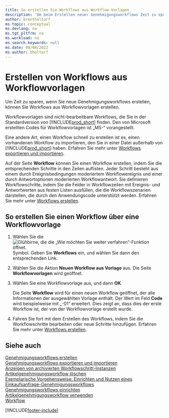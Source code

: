 ```yaml
---
title: So erstellen Sie Workflows aus Workflow-Vorlagen
description: 'Um beim Erstellen neuer Genehmigungsworkflows Zeit zu sparen, können Sie nicht editierbare Workflows aus Workflow-Vorlagen erstellen, denen das Kürzel „MS“ vorangestellt ist.'
author: brentholtorf
ms.topic: conceptual
ms.devlang: na
ms.tgt_pltfrm: na
ms.workload: na
ms.search.keywords: null
ms.date: 09/08/2022
ms.author: bholtorf
---
```

# <a name="create-workflows-from-workflow-templates"></a>Erstellen von Workflows aus Workflowvorlagen

Um Zeit zu sparen, wenn Sie neue Genehmigungsworkflows erstellen, können Sie Workflows aus Workflowvorlagen erstellen.  

Workflowvorlagen sind nicht-bearbeitbare Workflows, die Sie in der Standardversion von [!INCLUDE[prod_short](includes/prod_short.md)] finden. Den von Microsoft erstellten Codes für Workflowvorlagen ist „MS-“ vorangestellt.  

Eine andere Art, einen Workflow schnell zu erstellen ist es, einen vorhandenen Workflow zu importieren, den Sie in einer Datei außerhalb von [!INCLUDE[prod_short](includes/prod_short.md)] haben. Erfahren Sie mehr unter [Workflows exportieren und importieren](across-how-to-export-and-import-workflows.md).  

Auf der Seite **Workflow** können Sie einen Workflow erstellen, indem Sie die entsprechenden Schritte in den Zeilen auflisten. Jeder Schritt besteht aus einem durch Ereignisbedingungen moderiertem Workflowereignis und einer durch Antwortoptionen moderierten Workflowantwort. Sie definieren Workflowschritte, indem Sie die Felder in Workflowzeilen mit Ereignis- und Antwortwerten aus festen Listen ausfüllen, die die Workflowszenarien darstellen, die durch den Anwendungscode unterstützt werden. Erfahren Sie mehr unter [Workflows erstellen](across-how-to-create-workflows.md).  

## <a name="to-create-a-workflow-from-a-workflow-template"></a>So erstellen Sie einen Workflow über eine Workflowvorlage

1. Wählen Sie die ![Glühbirne, die die „Wie möchten Sie weiter verfahren“-Funktion öffnet.](media/ui-search/search_small.png "Wie möchten Sie weiter verfahren?") Symbol. Geben Sie **Workflows** ein, und wählen Sie dann den entsprechenden Link.  
2. Wählen Sie die Aktion **Neuen Workflow aus Vorlage** aus. Die Seite **Workflowvorlagen** wird geöffnet.  
3. Wählen Sie eine Workflowvorlage aus, und dann **OK**.  

   Die Seite **Workflow** wird für einen neuen Workflow geöffnet, der alle Informationen der ausgewählten Vorlage enthält. Der Wert im Feld **Code** wird beispielweise mit „-01“ erweitert. Dies zeigt an, dass dies der erste Workflow ist, der von der Workflowvorlage erstellt wurde.  
4. Fahren Sie fort mit dem Erstellen des Workflows, indem Sie die Workflowschritte bearbeiten oder neue Schritte hinzufügen. Erfahren Sie mehr unter [Workflows erstellen](across-how-to-create-workflows.md).  

## <a name="see-also"></a>Siehe auch

[Genehmigungsworkflows erstellen](across-how-to-create-workflows.md)  
[Genehmigungsworkflows exportieren und importieren](across-how-to-export-and-import-workflows.md)  
[Anzeigen von archivierten Workflowschritt-Instanzen](across-how-to-view-archived-workflow-step-instances.md)  
[Artikelgenehmigungsworkflow löschen](across-how-to-delete-workflows.md)  
[Exemplarische Vorgehensweise: Einrichten und Nutzen eines Einkaufsanfrage-Genehmigungsworkflows](walkthrough-setting-up-and-using-a-purchase-approval-workflow.md)  
[Genehmigungsworkflows einrichten](across-set-up-workflows.md)  
[Artikelgenehmigungsworkflow verwenden](across-use-workflows.md)  
[Workflow](across-workflow.md)  


[!INCLUDE[footer-include](includes/footer-banner.md)]
